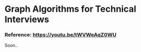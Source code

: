 # Graph Algorithms for Technical Interviews

### Reference: https://youtu.be/tWVWeAqZ0WU

Soon..

<br>
<br>
<br>
<br>